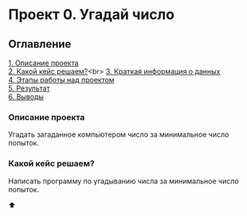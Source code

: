 # Проект 0. Угадай число

## Оглавление
[1. Описание проекта](https://github.com/DmitriySky47/sf_data_science/tree/main/project_0/README.md#Описание-проекта)<br>
[2. Какой кейс решаем?](https://github.com/DmitriySky47/sf_data_science/tree/main/project_0/README.md#Какой-кейс-решаем?)<br>
[3. Краткая информация о данных](https://github.com/DmitriySky47/sf_data_science/tree/main/project_0/README.md#Краткая-информация-о-данных)<br>
[4. Этапы работы над проектом](https://github.com/DmitriySky47/sf_data_science/tree/main/project_0/README.md#Этапы-работы-над-проектом)<br>
[5. Результат](https://github.com/DmitriySky47/sf_data_science/tree/main/project_0/README.md#результат)<br>
[6. Выводы](https://github.com/DmitriySky47/sf_data_science/tree/main/project_0/README.md#Выводы)<br>

### Описание проекта
Угадать загаданное компьютером число за минимальное число попыток.

### Какой кейс решаем?
Написать программу по угадыванию числа за минимальное число попыток.



:arrow_up:[]()